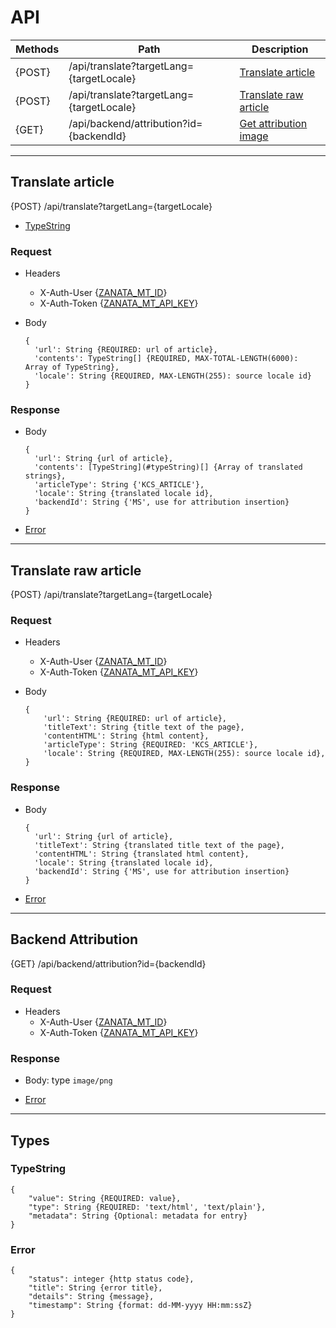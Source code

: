 # API

| Methods | Path |  Description |
|---|---|---|
|  {POST} | /api/translate?targetLang={targetLocale} |  [Translate article](#TranslateArticle) |
|  {POST} | /api/translate?targetLang={targetLocale} |  [Translate raw article](#TranslateRawArticle) |
|  {GET} | /api/backend/attribution?id={backendId} | [Get attribution image](#GetAttributionImage) |

----

## Translate article<a name="TranslateArticle"></a>

{POST} /api/translate?targetLang={targetLocale}

- [TypeString](#TypeString)

### Request

- Headers
    - X-Auth-User {[ZANATA_MT_ID](/docs/system-properties.md)}
    - X-Auth-Token {[ZANATA_MT_API_KEY](/docs/system-properties.md)}

- Body
   ```
   {
     'url': String {REQUIRED: url of article},
     'contents': TypeString[] {REQUIRED, MAX-TOTAL-LENGTH(6000):  Array of TypeString},
     'locale': String {REQUIRED, MAX-LENGTH(255): source locale id}
   }
   ```

### Response

- Body
  ```
  {
    'url': String {url of article},
    'contents': [TypeString](#typeString)[] {Array of translated strings},
    'articleType': String {'KCS_ARTICLE'},
    'locale': String {translated locale id},
    'backendId': String {'MS', use for attribution insertion}
  }
  ```

- [Error](#ErrorType)

----

## Translate raw article<a name="TranslateRawArticle"></a>

{POST} /api/translate?targetLang={targetLocale}

### Request

- Headers
    - X-Auth-User {[ZANATA_MT_ID](/docs/system-properties.md)}
    - X-Auth-Token {[ZANATA_MT_API_KEY](/docs/system-properties.md)}

- Body
   ```
   {
       'url': String {REQUIRED: url of article},
       'titleText': String {title text of the page},
       'contentHTML': String {html content},
       'articleType': String {REQUIRED: 'KCS_ARTICLE'},
       'locale': String {REQUIRED, MAX-LENGTH(255): source locale id},
   }
   ```

### Response

- Body
  ```
  {
    'url': String {url of article},
    'titleText': String {translated title text of the page},
    'contentHTML': String {translated html content},
    'locale': String {translated locale id},
    'backendId': String {'MS', use for attribution insertion}
  }
  ```

- [Error](#ErrorType)

----

## Backend Attribution<a name="GetAttributionImage"></a>

{GET} /api/backend/attribution?id={backendId}

### Request

- Headers
    - X-Auth-User {[ZANATA_MT_ID](/docs/system-properties.md)}
    - X-Auth-Token {[ZANATA_MT_API_KEY](/docs/system-properties.md)}

### Response

- Body: type `image/png`

- [Error](#ErrorType)

----

## Types

### TypeString<a name="TypeString"></a>
```
{
    "value": String {REQUIRED: value},
    "type": String {REQUIRED: 'text/html', 'text/plain'},
    "metadata": String {Optional: metadata for entry}
}
```

### Error<a name="ErrorType"></a>
```
{
    "status": integer {http status code},
    "title": String {error title},
    "details": String {message},
    "timestamp": String {format: dd-MM-yyyy HH:mm:ssZ}
}
```
